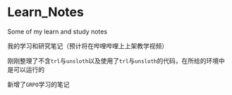 # Learn_Notes
Some of my learn and study notes

我的学习和研究笔记（预计将在哔哩哔哩上上架教学视频）

刚刚整理了不含`trl`与`unsloth`以及使用了`trl`与`unsloth`的代码，在所给的环境中是可以运行的

新增了`GRPO`学习的笔记

